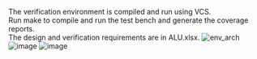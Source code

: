 The verification environment is compiled and run using VCS.<br>Run make to compile and run the test bench and generate the coverage reports.<br>The design and verification requirements are in ALU.xlsx.
![env_arch](https://github.com/user-attachments/assets/080b1473-33d1-4030-9990-05648a63267d)
![image](https://github.com/user-attachments/assets/2019d044-029d-4fd2-a672-9e7b1a1a6b37)
![image](https://github.com/user-attachments/assets/290a69ea-24b6-46c4-946f-040afe7b8c59)
